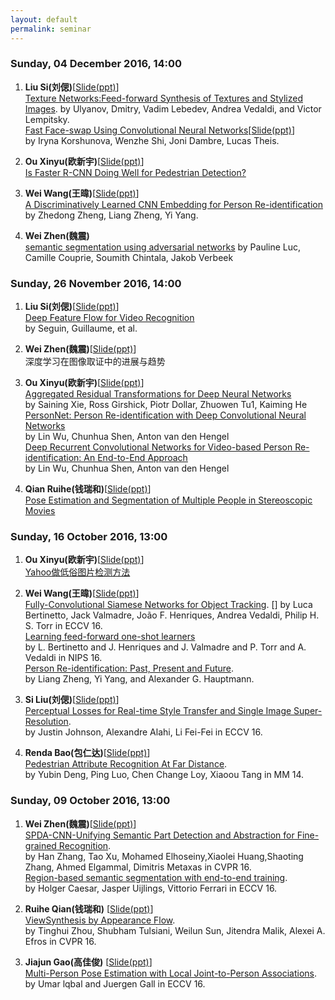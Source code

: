 ```yaml
---
layout: default
permalink: seminar
---
```

### Sunday, 04 December 2016, 14:00
1. **Liu Si(刘偲)**[[Slide(ppt)](https://pan.baidu.com/s/1cb0rUY)]    
[Texture Networks:Feed-forward Synthesis of Textures and Stylized Images](https://arxiv.org/abs/1603.03417).
by Ulyanov, Dmitry, Vadim Lebedev, Andrea Vedaldi, and Victor Lempitsky.     
[Fast Face-swap Using Convolutional Neural Networks](https://arxiv.org/abs/1611.09577)[[Slide(ppt)](https://pan.baidu.com/s/1qYlNl3e)]    
by Iryna Korshunova, Wenzhe Shi, Joni Dambre, Lucas Theis.

2. **Ou Xinyu(欧新宇)**[[Slide(ppt)](https://pan.baidu.com/s/1mhELwuc)]   
[Is Faster R-CNN Doing Well for Pedestrian Detection?](http://arxiv.org/pdf/1607.07032v2)

3. **Wei Wang(王暐)**[[Slide(ppt)](https://pan.baidu.com/s/1gfQbfyj)]     
[A Discriminatively Learned CNN Embedding for Person Re-identification](https://arxiv.org/pdf/1611.05666)
by Zhedong Zheng, Liang Zheng, Yi Yang.

4. **Wei Zhen(魏震)**    
[semantic segmentation using adversarial networks](https://arxiv.org/abs/1611.08408)
by Pauline Luc, Camille Couprie, Soumith Chintala, Jakob Verbeek


### Sunday, 26 November 2016, 14:00 
1. **Liu Si(刘偲)**[[Slide(ppt)](http://pan.baidu.com/s/1miJeQPM)]        
[Deep Feature Flow for Video Recognition](https://128.84.21.199/abs/1611.07715)    
by Seguin, Guillaume, et al.

2. **Wei Zhen(魏震)**[[Slide(ppt)](http://pan.baidu.com/s/1pLyGaDX)]    
深度学习在图像取证中的进展与趋势

3. **Ou Xinyu(欧新宇)**[[Slide(ppt)](http://pan.baidu.com/s/1jHGkVwa)]    
[Aggregated Residual Transformations for Deep Neural Networks](https://arxiv.org/abs/1611.05431)    
by Saining Xie, Ross Girshick, Piotr Dollar, Zhuowen Tu1, Kaiming He    
[PersonNet: Person Re-identification with Deep Convolutional Neural Networks](https://arxiv.org/abs/1601.07255)    
by Lin Wu, Chunhua Shen, Anton van den Hengel    
[Deep Recurrent Convolutional Networks for Video-based Person Re-identification: An End-to-End Approach](https://arxiv.org/abs/1606.01609)    
by Lin Wu,  Chunhua Shen,  Anton van den Hengel

4. **Qian Ruihe(钱瑞和)**[[Slide(ppt)]()]    
[Pose Estimation and Segmentation of Multiple People in Stereoscopic Movies](https://www.google.com.hk/url?sa=t&rct=j&q=&esrc=s&source=web&cd=1&ved=0ahUKEwiTlOSG7MjQAhXKtY8KHaEIBc8QFggbMAA&url=http%3a%2f%2fwww%2edi%2eens%2efr%2f~josef%2fpublications%2fSeguin15%2epdf&usg=AFQjCNHr2B6rO1zGPgPLpel1qPNBhkFzKg&sig2=jqNJssvPnumI1RFhQN1NzA)



### Sunday, 16 October 2016, 13:00 
1. **Ou Xinyu(欧新宇)**[[Slide(ppt)](https://pan.baidu.com/s/1boS8pOj)]        
[Yahoo做低俗图片检测方法](https://yahooeng.tumblr.com/post/151148689421/open-sourcing-a-deep-learning-solution-for)

2. **Wei Wang(王暐)**[[Slide(ppt)](https://pan.baidu.com/s/1bpkjpqn)]    
[Fully-Convolutional Siamese Networks for Object Tracking](https://arxiv.org/pdf/1606.09549.pdf).   [] 
by Luca Bertinetto, Jack Valmadre, João F. Henriques, Andrea Vedaldi, Philip H. S. Torr in ECCV 16.   
[Learning feed-forward one-shot learners](https://arxiv.org/abs/1606.05233)   
by L. Bertinetto and J. Henriques and J. Valmadre and P. Torr and A. Vedaldi in NIPS 16.   
[Person Re-identification: Past, Present and Future](https://arxiv.org/pdf/1610.02984.pdf).    
by Liang Zheng, Yi Yang, and Alexander G. Hauptmann.

3. **Si Liu(刘偲)**[[Slide(ppt)](https://pan.baidu.com/s/1i5g9lv3)]    
[Perceptual Losses for Real-time Style Transfer and Single Image Super-Resolution](https://arxiv.org/abs/1603.08155).    
by Justin Johnson, Alexandre Alahi, Li Fei-Fei in ECCV 16.

4. **Renda Bao(包仁达)**[[Slide(ppt)](https://pan.baidu.com/s/1bJgW3s)]    
[Pedestrian Attribute Recognition At Far Distance](https://arxiv.org/abs/1608.08526).    
by Yubin Deng, Ping Luo, Chen Change Loy, Xiaoou Tang in MM 14.


### Sunday, 09 October 2016, 13:00 
1. **Wei Zhen(魏震)**[[Slide(ppt)](https://pan.baidu.com/s/1hsx5VCC)]        
    [SPDA-CNN-Unifying Semantic Part Detection and Abstraction for Fine-grained Recognition](https://www.google.com/url?sa=t&rct=j&q=&esrc=s&source=web&cd=1&ved=0ahUKEwiIo5zl9tLPAhVJ74MKHYP7CroQFggeMAA&url=http%3A%2F%2Fpaul.rutgers.edu%2F~hz138%2Fpublications%2FCVPR16.pdf&usg=AFQjCNGm3K24qSZQiRV3Xq6ntuwyKxL9rA&sig2=WS0K3_ozrzsr0IQqFCuRkw).        
    by Han Zhang, Tao Xu, Mohamed Elhoseiny,Xiaolei Huang,Shaoting Zhang, Ahmed Elgammal, Dimitris Metaxas in CVPR 16.    
    [Region-based semantic segmentation with end-to-end training](https://arxiv.org/abs/1607.07671).    
    by Holger Caesar, Jasper Uijlings, Vittorio Ferrari in ECCV 16.    


2. **Ruihe Qian(钱瑞和)**    [[Slide(ppt)](https://pan.baidu.com/s/1nuFw0ch)]    
[ViewSynthesis by Appearance Flow](https://arxiv.org/abs/1605.03557).    
by Tinghui Zhou, Shubham Tulsiani, Weilun Sun, Jitendra Malik, Alexei A. Efros in CVPR 16.

3. **Jiajun Gao(高佳俊)**    [[Slide(ppt)](https://pan.baidu.com/s/1jH9wRlW)]    
[Multi-Person Pose Estimation with Local Joint-to-Person Associations](https://arxiv.org/abs/1608.08526).    
by Umar lqbal and Juergen Gall in ECCV 16.


